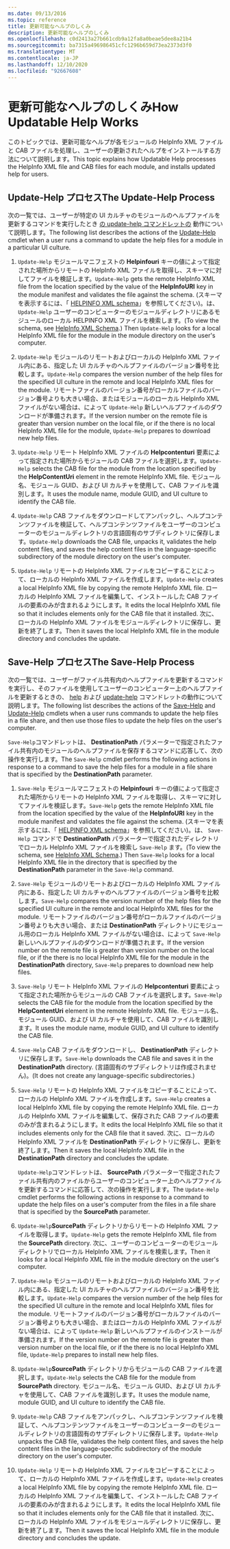 ```yaml
---
ms.date: 09/13/2016
ms.topic: reference
title: 更新可能なヘルプのしくみ
description: 更新可能なヘルプのしくみ
ms.openlocfilehash: c0d2413a27b661cdb9a12fa8a0beae5dee8a21b4
ms.sourcegitcommit: ba7315a496986451cfc1296b659d73ea2373d3f0
ms.translationtype: MT
ms.contentlocale: ja-JP
ms.lasthandoff: 12/10/2020
ms.locfileid: "92667608"
---
```

# <a name="how-updatable-help-works"></a><span data-ttu-id="78b64-103">更新可能なヘルプのしくみ</span><span class="sxs-lookup"><span data-stu-id="78b64-103">How Updatable Help Works</span></span>

<span data-ttu-id="78b64-104">このトピックでは、更新可能なヘルプが各モジュールの HelpInfo XML ファイルと CAB ファイルを処理し、ユーザーの更新されたヘルプをインストールする方法について説明します。</span><span class="sxs-lookup"><span data-stu-id="78b64-104">This topic explains how Updatable Help processes the HelpInfo XML file and CAB files for each module, and installs updated help for users.</span></span>

## <a name="the-update-help-process"></a><span data-ttu-id="78b64-105">Update-Help プロセス</span><span class="sxs-lookup"><span data-stu-id="78b64-105">The Update-Help Process</span></span>

<span data-ttu-id="78b64-106">次の一覧では、ユーザーが特定の UI カルチャのモジュールのヘルプファイルを更新するコマンドを実行したとき [の update-help コマンドレットの](/powershell/module/Microsoft.PowerShell.Core/Update-Help) 動作について説明します。</span><span class="sxs-lookup"><span data-stu-id="78b64-106">The following list describes the actions of the [Update-Help](/powershell/module/Microsoft.PowerShell.Core/Update-Help) cmdlet when a user runs a command to update the help files for a module in a particular UI culture.</span></span>

1. <span data-ttu-id="78b64-107">`Update-Help` モジュールマニフェストの **Helpinfouri** キーの値によって指定された場所からリモートの HelpInfo XML ファイルを取得し、スキーマに対してファイルを検証します。</span><span class="sxs-lookup"><span data-stu-id="78b64-107">`Update-Help` gets the remote HelpInfo XML file from the location specified by the value of the **HelpInfoURI** key in the module manifest and validates the file against the schema.</span></span> <span data-ttu-id="78b64-108">(スキーマを表示するには、「 [HELPINFO XML schema](./helpinfo-xml-schema.md)」を参照してください)。は、 `Update-Help` ユーザーのコンピューターのモジュールディレクトリにあるモジュールのローカル HELPINFO XML ファイルを検索します。</span><span class="sxs-lookup"><span data-stu-id="78b64-108">(To view the schema, see [HelpInfo XML Schema](./helpinfo-xml-schema.md).) Then `Update-Help` looks for a local HelpInfo XML file for the module in the module directory on the user's computer.</span></span>

1. <span data-ttu-id="78b64-109">`Update-Help` モジュールのリモートおよびローカルの HelpInfo XML ファイル内にある、指定した UI カルチャのヘルプファイルのバージョン番号を比較します。</span><span class="sxs-lookup"><span data-stu-id="78b64-109">`Update-Help` compares the version number of the help files for the specified UI culture in the remote and local HelpInfo XML files for the module.</span></span> <span data-ttu-id="78b64-110">リモートファイルのバージョン番号がローカルファイルのバージョン番号よりも大きい場合、またはモジュールのローカル HelpInfo XML ファイルがない場合は、によって `Update-Help` 新しいヘルプファイルのダウンロードが準備されます。</span><span class="sxs-lookup"><span data-stu-id="78b64-110">If the version number on the remote file is greater than version number on the local file, or if the there is no local HelpInfo XML file for the module, `Update-Help` prepares to download new help files.</span></span>

1. <span data-ttu-id="78b64-111">`Update-Help` リモート HelpInfo XML ファイルの **Helpcontenturi** 要素によって指定された場所からモジュールの CAB ファイルを選択します。</span><span class="sxs-lookup"><span data-stu-id="78b64-111">`Update-Help` selects the CAB file for the module from the location specified by the **HelpContentUri** element in the remote HelpInfo XML file.</span></span> <span data-ttu-id="78b64-112">モジュール名、モジュール GUID、および UI カルチャを使用して、CAB ファイルを識別します。</span><span class="sxs-lookup"><span data-stu-id="78b64-112">It uses the module name, module GUID, and UI culture to identify the CAB file.</span></span>

1. <span data-ttu-id="78b64-113">`Update-Help` CAB ファイルをダウンロードしてアンパックし、ヘルプコンテンツファイルを検証して、ヘルプコンテンツファイルをユーザーのコンピューターのモジュールディレクトリの言語固有のサブディレクトリに保存します。</span><span class="sxs-lookup"><span data-stu-id="78b64-113">`Update-Help` downloads the CAB file, unpacks it, validates the help content files, and saves the help content files in the language-specific subdirectory of the module directory on the user's computer.</span></span>

1. <span data-ttu-id="78b64-114">`Update-Help` リモートの HelpInfo XML ファイルをコピーすることによって、ローカルの HelpInfo XML ファイルを作成します。</span><span class="sxs-lookup"><span data-stu-id="78b64-114">`Update-Help` creates a local HelpInfo XML file by copying the remote HelpInfo XML file.</span></span> <span data-ttu-id="78b64-115">ローカルの HelpInfo XML ファイルを編集して、インストールした CAB ファイルの要素のみが含まれるようにします。</span><span class="sxs-lookup"><span data-stu-id="78b64-115">It edits the local HelpInfo XML file so that it includes elements only for the CAB file that it installed.</span></span>
   <span data-ttu-id="78b64-116">次に、ローカルの HelpInfo XML ファイルをモジュールディレクトリに保存し、更新を終了します。</span><span class="sxs-lookup"><span data-stu-id="78b64-116">Then it saves the local HelpInfo XML file in the module directory and concludes the update.</span></span>

## <a name="the-save-help-process"></a><span data-ttu-id="78b64-117">Save-Help プロセス</span><span class="sxs-lookup"><span data-stu-id="78b64-117">The Save-Help Process</span></span>

<span data-ttu-id="78b64-118">次の一覧では、ユーザーがファイル共有内のヘルプファイルを更新するコマンドを実行し、そのファイルを使用してユーザーのコンピューター上のヘルプファイルを更新するときの、 [help](/powershell/module/Microsoft.PowerShell.Core/Save-Help) および [update-help](/powershell/module/Microsoft.PowerShell.Core/Update-Help) コマンドレットの動作について説明します。</span><span class="sxs-lookup"><span data-stu-id="78b64-118">The following list describes the actions of the [Save-Help](/powershell/module/Microsoft.PowerShell.Core/Save-Help) and [Update-Help](/powershell/module/Microsoft.PowerShell.Core/Update-Help) cmdlets when a user runs commands to update the help files in a file share, and then use those files to update the help files on the user's computer.</span></span>

<span data-ttu-id="78b64-119">`Save-Help`コマンドレットは、 **DestinationPath** パラメーターで指定されたファイル共有内のモジュールのヘルプファイルを保存するコマンドに応答して、次の操作を実行します。</span><span class="sxs-lookup"><span data-stu-id="78b64-119">The `Save-Help` cmdlet performs the following actions in response to a command to save the help files for a module in a file share that is specified by the **DestinationPath** parameter.</span></span>

1. <span data-ttu-id="78b64-120">`Save-Help` モジュールマニフェストの **Helpinfouri** キーの値によって指定された場所からリモートの HelpInfo XML ファイルを取得し、スキーマに対してファイルを検証します。</span><span class="sxs-lookup"><span data-stu-id="78b64-120">`Save-Help` gets the remote HelpInfo XML file from the location specified by the value of the **HelpInfoURI** key in the module manifest and validates the file against the schema.</span></span> <span data-ttu-id="78b64-121">(スキーマを表示するには、「 [HELPINFO XML schema](./helpinfo-xml-schema.md)」を参照してください)。は、 `Save-Help` コマンドで **DestinationPath** パラメーターで指定されたディレクトリでローカル HelpInfo XML ファイルを検索し `Save-Help` ます。</span><span class="sxs-lookup"><span data-stu-id="78b64-121">(To view the schema, see [HelpInfo XML Schema](./helpinfo-xml-schema.md).) Then `Save-Help` looks for a local HelpInfo XML file in the directory that is specified by the **DestinationPath** parameter in the `Save-Help` command.</span></span>

1. <span data-ttu-id="78b64-122">`Save-Help` モジュールのリモートおよびローカルの HelpInfo XML ファイル内にある、指定した UI カルチャのヘルプファイルのバージョン番号を比較します。</span><span class="sxs-lookup"><span data-stu-id="78b64-122">`Save-Help` compares the version number of the help files for the specified UI culture in the remote and local HelpInfo XML files for the module.</span></span> <span data-ttu-id="78b64-123">リモートファイルのバージョン番号がローカルファイルのバージョン番号よりも大きい場合、または **DestinationPath** ディレクトリにモジュール用のローカル HelpInfo XML ファイルがない場合は、によって `Save-Help` 新しいヘルプファイルのダウンロードが準備されます。</span><span class="sxs-lookup"><span data-stu-id="78b64-123">If the version number on the remote file is greater than version number on the local file, or if the there is no local HelpInfo XML file for the module in the **DestinationPath** directory, `Save-Help` prepares to download new help files.</span></span>

1. <span data-ttu-id="78b64-124">`Save-Help` リモート HelpInfo XML ファイルの **Helpcontenturi** 要素によって指定された場所からモジュールの CAB ファイルを選択します。</span><span class="sxs-lookup"><span data-stu-id="78b64-124">`Save-Help` selects the CAB file for the module from the location specified by the **HelpContentUri** element in the remote HelpInfo XML file.</span></span> <span data-ttu-id="78b64-125">モジュール名、モジュール GUID、および UI カルチャを使用して、CAB ファイルを識別します。</span><span class="sxs-lookup"><span data-stu-id="78b64-125">It uses the module name, module GUID, and UI culture to identify the CAB file.</span></span>

1. <span data-ttu-id="78b64-126">`Save-Help` CAB ファイルをダウンロードし、 **DestinationPath** ディレクトリに保存します。</span><span class="sxs-lookup"><span data-stu-id="78b64-126">`Save-Help` downloads the CAB file and saves it in the **DestinationPath** directory.</span></span> <span data-ttu-id="78b64-127">(言語固有のサブディレクトリは作成されません)。</span><span class="sxs-lookup"><span data-stu-id="78b64-127">(It does not create any language-specific subdirectories.)</span></span>

1. <span data-ttu-id="78b64-128">`Save-Help` リモートの HelpInfo XML ファイルをコピーすることによって、ローカルの HelpInfo XML ファイルを作成します。</span><span class="sxs-lookup"><span data-stu-id="78b64-128">`Save-Help` creates a local HelpInfo XML file by copying the remote HelpInfo XML file.</span></span> <span data-ttu-id="78b64-129">ローカルの HelpInfo XML ファイルを編集して、保存された CAB ファイルの要素のみが含まれるようにします。</span><span class="sxs-lookup"><span data-stu-id="78b64-129">It edits the local HelpInfo XML file so that it includes elements only for the CAB file that it saved.</span></span>
   <span data-ttu-id="78b64-130">次に、ローカルの HelpInfo XML ファイルを **DestinationPath** ディレクトリに保存し、更新を終了します。</span><span class="sxs-lookup"><span data-stu-id="78b64-130">Then it saves the local HelpInfo XML file in the **DestinationPath** directory and concludes the update.</span></span>

   <span data-ttu-id="78b64-131">`Update-Help`コマンドレットは、 **SourcePath** パラメーターで指定されたファイル共有内のファイルからユーザーのコンピューター上のヘルプファイルを更新するコマンドに応答して、次の操作を実行します。</span><span class="sxs-lookup"><span data-stu-id="78b64-131">The `Update-Help` cmdlet performs the following actions in response to a command to update the help files on a user's computer from the files in a file share that is specified by the **SourcePath** parameter.</span></span>

1. <span data-ttu-id="78b64-132">`Update-Help`**SourcePath** ディレクトリからリモートの HelpInfo XML ファイルを取得します。</span><span class="sxs-lookup"><span data-stu-id="78b64-132">`Update-Help` gets the remote HelpInfo XML file from the **SourcePath** directory.</span></span> <span data-ttu-id="78b64-133">次に、ユーザーのコンピューターのモジュールディレクトリでローカル HelpInfo XML ファイルを検索します。</span><span class="sxs-lookup"><span data-stu-id="78b64-133">Then it looks for a local HelpInfo XML file in the module directory on the user's computer.</span></span>

1. <span data-ttu-id="78b64-134">`Update-Help` モジュールのリモートおよびローカルの HelpInfo XML ファイル内にある、指定した UI カルチャのヘルプファイルのバージョン番号を比較します。</span><span class="sxs-lookup"><span data-stu-id="78b64-134">`Update-Help` compares the version number of the help files for the specified UI culture in the remote and local HelpInfo XML files for the module.</span></span> <span data-ttu-id="78b64-135">リモートファイルのバージョン番号がローカルファイルのバージョン番号よりも大きい場合、またはローカルの HelpInfo XML ファイルがない場合は、によって `Update-Help` 新しいヘルプファイルのインストールが準備されます。</span><span class="sxs-lookup"><span data-stu-id="78b64-135">If the version number on the remote file is greater than version number on the local file, or if the there is no local HelpInfo XML file, `Update-Help` prepares to install new help files.</span></span>

1. <span data-ttu-id="78b64-136">`Update-Help`**SourcePath** ディレクトリからモジュールの CAB ファイルを選択します。</span><span class="sxs-lookup"><span data-stu-id="78b64-136">`Update-Help` selects the CAB file for the module from **SourcePath** directory.</span></span> <span data-ttu-id="78b64-137">モジュール名、モジュール GUID、および UI カルチャを使用して、CAB ファイルを識別します。</span><span class="sxs-lookup"><span data-stu-id="78b64-137">It uses the module name, module GUID, and UI culture to identify the CAB file.</span></span>

1. <span data-ttu-id="78b64-138">`Update-Help` CAB ファイルをアンパックし、ヘルプコンテンツファイルを検証して、ヘルプコンテンツファイルをユーザーのコンピューターのモジュールディレクトリの言語固有のサブディレクトリに保存します。</span><span class="sxs-lookup"><span data-stu-id="78b64-138">`Update-Help` unpacks the CAB file, validates the help content files, and saves the help content files in the language-specific subdirectory of the module directory on the user's computer.</span></span>

1. <span data-ttu-id="78b64-139">`Update-Help` リモートの HelpInfo XML ファイルをコピーすることによって、ローカルの HelpInfo XML ファイルを作成します。</span><span class="sxs-lookup"><span data-stu-id="78b64-139">`Update-Help` creates a local HelpInfo XML file by copying the remote HelpInfo XML file.</span></span> <span data-ttu-id="78b64-140">ローカルの HelpInfo XML ファイルを編集して、インストールした CAB ファイルの要素のみが含まれるようにします。</span><span class="sxs-lookup"><span data-stu-id="78b64-140">It edits the local HelpInfo XML file so that it includes elements only for the CAB file that it installed.</span></span>
   <span data-ttu-id="78b64-141">次に、ローカルの HelpInfo XML ファイルをモジュールディレクトリに保存し、更新を終了します。</span><span class="sxs-lookup"><span data-stu-id="78b64-141">Then it saves the local HelpInfo XML file in the module directory and concludes the update.</span></span>
